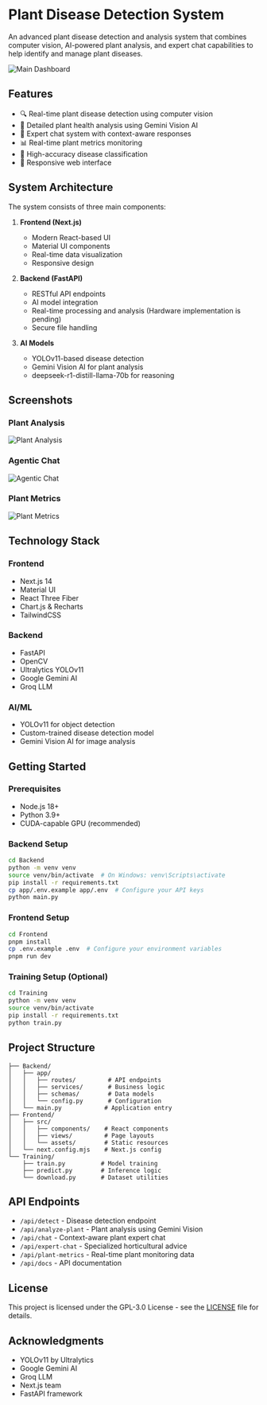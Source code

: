 # Plant Disease Detection System

An advanced plant disease detection and analysis system that combines computer vision, AI-powered plant analysis, and expert chat capabilities to help identify and manage plant diseases.

![Main Dashboard](Screenshots/dash.png)

## Features

- 🔍 Real-time plant disease detection using computer vision
- 🌱 Detailed plant health analysis using Gemini Vision AI
- 💬 Expert chat system with context-aware responses
- 📊 Real-time plant metrics monitoring
- 🎯 High-accuracy disease classification
- 📱 Responsive web interface

## System Architecture

The system consists of three main components:

1. **Frontend (Next.js)**
   - Modern React-based UI
   - Material UI components
   - Real-time data visualization
   - Responsive design

2. **Backend (FastAPI)**
   - RESTful API endpoints
   - AI model integration
   - Real-time processing and analysis (Hardware implementation is pending)
   - Secure file handling

3. **AI Models**
   - YOLOv11-based disease detection
   - Gemini Vision AI for plant analysis
   - deepseek-r1-distill-llama-70b for reasoning

## Screenshots

### Plant Analysis
![Plant Analysis](Screenshots/plant_analysis.png)

### Agentic Chat
![Agentic Chat](Screenshots/chat.png)

### Plant Metrics
![Plant Metrics](Screenshots/metrics.png)


## Technology Stack

### Frontend
- Next.js 14
- Material UI
- React Three Fiber
- Chart.js & Recharts
- TailwindCSS

### Backend
- FastAPI
- OpenCV
- Ultralytics YOLOv11
- Google Gemini AI
- Groq LLM

### AI/ML
- YOLOv11 for object detection
- Custom-trained disease detection model
- Gemini Vision AI for image analysis

## Getting Started

### Prerequisites
- Node.js 18+
- Python 3.9+
- CUDA-capable GPU (recommended)

### Backend Setup
```bash
cd Backend
python -m venv venv
source venv/bin/activate  # On Windows: venv\Scripts\activate
pip install -r requirements.txt
cp app/.env.example app/.env  # Configure your API keys
python main.py
```

### Frontend Setup
```bash
cd Frontend
pnpm install
cp .env.example .env  # Configure your environment variables
pnpm run dev
```

### Training Setup (Optional)
```bash
cd Training
python -m venv venv
source venv/bin/activate
pip install -r requirements.txt
python train.py
```

## Project Structure
```
├── Backend/
│   ├── app/
│   │   ├── routes/         # API endpoints
│   │   ├── services/       # Business logic
│   │   ├── schemas/        # Data models
│   │   └── config.py       # Configuration
│   └── main.py            # Application entry
├── Frontend/
│   ├── src/
│   │   ├── components/    # React components
│   │   ├── views/         # Page layouts
│   │   └── assets/        # Static resources
│   └── next.config.mjs    # Next.js config
└── Training/
    ├── train.py          # Model training
    ├── predict.py        # Inference logic
    └── download.py       # Dataset utilities
```

## API Endpoints

- `/api/detect` - Disease detection endpoint
- `/api/analyze-plant` - Plant analysis using Gemini Vision
- `/api/chat` - Context-aware plant expert chat
- `/api/expert-chat` - Specialized horticultural advice
- `/api/plant-metrics` - Real-time plant monitoring data
- `/api/docs` - API documentation

## License

This project is licensed under the GPL-3.0 License - see the [LICENSE](LICENSE) file for details.

## Acknowledgments

- YOLOv11 by Ultralytics
- Google Gemini AI
- Groq LLM
- Next.js team
- FastAPI framework
